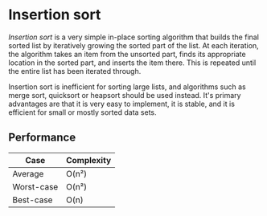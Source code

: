 # Insertion sort

*Insertion sort* is a very simple in-place sorting algorithm that builds the final sorted list by iteratively growing the sorted part of the list. At each iteration, the algorithm takes an item from the unsorted part, finds its appropriate location in the sorted part, and inserts the item there. This is repeated until the entire list has been iterated through.

Insertion sort is inefficient for sorting large lists, and algorithms such as merge sort, quicksort or heapsort should be used instead. It's primary advantages are that it is very easy to implement, it is stable, and it is efficient for small or mostly sorted data sets.

## Performance

| Case             | Complexity |
| ---------------- | ---------- |
| Average          | O(n²)      |
| Worst-case       | O(n²)      |
| Best-case        | O(n)       |
